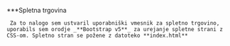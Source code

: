 ***Spletna trgovina

     Za to nalogo sem ustvaril uporabniški vmesnik za spletno trgovino, uporabils sem orodje _**Bootstrap v5**_ za urejanje spletne strani z CSS-om. Spletno stran se požene z datoteko **index.html**
